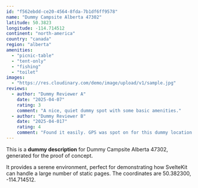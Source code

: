 ```yaml
---
id: "f562ebdd-ce20-4564-8fda-7b1df6ff9578"
name: "Dummy Campsite Alberta 47302"
latitude: 50.3823
longitude: -114.714512
continent: "north-america"
country: "canada"
region: "alberta"
amenities:
  - "picnic-table"
  - "tent-only"
  - "fishing"
  - "toilet"
images:
  - "https://res.cloudinary.com/demo/image/upload/v1/sample.jpg"
reviews:
  - author: "Dummy Reviewer A"
    date: "2025-04-07"
    rating: 3
    comment: "A nice, quiet dummy spot with some basic amenities."
  - author: "Dummy Reviewer B"
    date: "2025-04-017"
    rating: 4
    comment: "Found it easily. GPS was spot on for this dummy location."
---
```


This is a **dummy description** for Dummy Campsite Alberta 47302, generated for the proof of concept.

It provides a serene environment, perfect for demonstrating how SvelteKit can handle a large number of static pages. The coordinates are 50.382300, -114.714512.
